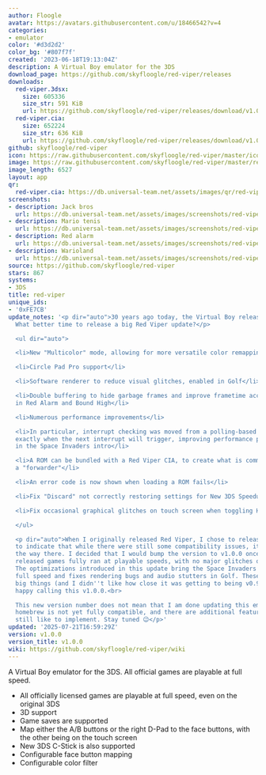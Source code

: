 ```yaml
---
author: Floogle
avatar: https://avatars.githubusercontent.com/u/18466542?v=4
categories:
- emulator
color: '#d3d2d2'
color_bg: '#807f7f'
created: '2023-06-18T19:13:04Z'
description: A Virtual Boy emulator for the 3DS
download_page: https://github.com/skyfloogle/red-viper/releases
downloads:
  red-viper.3dsx:
    size: 605336
    size_str: 591 KiB
    url: https://github.com/skyfloogle/red-viper/releases/download/v1.0.0/red-viper.3dsx
  red-viper.cia:
    size: 652224
    size_str: 636 KiB
    url: https://github.com/skyfloogle/red-viper/releases/download/v1.0.0/red-viper.cia
github: skyfloogle/red-viper
icon: https://raw.githubusercontent.com/skyfloogle/red-viper/master/icon.png
image: https://raw.githubusercontent.com/skyfloogle/red-viper/master/resources/banner.png
image_length: 6527
layout: app
qr:
  red-viper.cia: https://db.universal-team.net/assets/images/qr/red-viper-cia.png
screenshots:
- description: Jack bros
  url: https://db.universal-team.net/assets/images/screenshots/red-viper/jack-bros.png
- description: Mario tenis
  url: https://db.universal-team.net/assets/images/screenshots/red-viper/mario-tenis.png
- description: Red alarm
  url: https://db.universal-team.net/assets/images/screenshots/red-viper/red-alarm.png
- description: Warioland
  url: https://db.universal-team.net/assets/images/screenshots/red-viper/warioland.png
source: https://github.com/skyfloogle/red-viper
stars: 867
systems:
- 3DS
title: red-viper
unique_ids:
- '0xFE7CB'
update_notes: '<p dir="auto">30 years ago today, the Virtual Boy released in Japan.
  What better time to release a big Red Viper update?</p>

  <ul dir="auto">

  <li>New "Multicolor" mode, allowing for more versatile color remapping</li>

  <li>Circle Pad Pro support</li>

  <li>Software renderer to reduce visual glitches, enabled in Golf</li>

  <li>Double buffering to hide garbage frames and improve frametime accuracy, enabled
  in Red Alarm and Bound High</li>

  <li>Numerous performance improvements</li>

  <li>In particular, interrupt checking was moved from a polling-based system to predicting
  exactly when the next interrupt will trigger, improving performance particularly
  in the Space Invaders intro</li>

  <li>A ROM can be bundled with a Red Viper CIA, to create what is commonly called
  a "forwarder"</li>

  <li>An error code is now shown when loading a ROM fails</li>

  <li>Fix "Discard" not correctly restoring settings for New 3DS Speedup</li>

  <li>Fix occasional graphical glitches on touch screen when toggling Home Menu</li>

  </ul>

  <p dir="auto">When I originally released Red Viper, I chose to release it as v0.9.0,
  to indicate that while there were still some compatibility issues, it was most of
  the way there. I decided that I would bump the version to v1.0.0 once all officially
  released games fully ran at playable speeds, with no major glitches or slowdown.
  The optimizations introduced in this update bring the Space Invaders intro up to
  full speed and fixes rendering bugs and audio stutters in Golf. These were the last
  big things (and I didn''t like how close it was getting to being v0.9.10), so I''m
  happy calling this v1.0.0.<br>

  This new version number does not mean that I am done updating this emulator - some
  homebrew is not yet fully compatible, and there are additional features I would
  still like to implement. Stay tuned 😉</p>'
updated: '2025-07-21T16:59:29Z'
version: v1.0.0
version_title: v1.0.0
wiki: https://github.com/skyfloogle/red-viper/wiki
---
```

A Virtual Boy emulator for the 3DS. All official games are playable at full speed.
* All officially licensed games are playable at full speed, even on the original 3DS
* 3D support
* Game saves are supported
* Map either the A/B buttons or the right D-Pad to the face buttons, with the other being on the touch screen
* New 3DS C-Stick is also supported
* Configurable face button mapping
* Configurable color filter